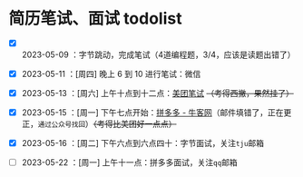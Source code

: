 # 简历笔试、面试 todolist

* [x] 2023-05-09 ：字节跳动，完成笔试（4道编程题，3/4，应该是读题出错了）
* [x] 2023-05-11 ：[周四] 晚上 6 到 10 进行笔试：微信
* [x] 2023-05-13 ：[周六] 上午十点到十二点：[美团笔试](https://mail.tju.edu.cn/) ~~（考得西撇，果然挂了）~~
* [x] 2023-05-15 ：[周一] 下午七点开始：[拼多多 - 牛客网](https://www.nowcoder.com/)（邮件填错了，正在更正，`通过公众号找回`）~~（考得比美团好一点点）~~
* [x] 2023-05-16 ：[周二] 下午六点到六点四十：字节面试，关注`tju`邮箱
* [ ] 2023-05-22 ：[周一] 上午十一点：拼多多面试，关注`qq`邮箱

